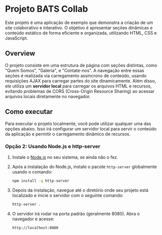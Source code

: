 # Projeto BATS Collab

Este projeto é uma aplicação de exemplo que demonstra a criação de um site colaborativo e interativo. O objetivo é apresentar seções dinâmicas e conteúdo estático de forma eficiente e organizada, utilizando HTML, CSS e JavaScript.

## Overview

O projeto consiste em uma estrutura de página com seções distintas, como "Quem Somos", "Galeria", e "Contate-nos". A navegação entre essas seções é realizada via carregamento assíncrono de conteúdo, usando requisições AJAX para carregar partes do site dinamicamente. Além disso, ele utiliza um **servidor local** para carregar os arquivos HTML e recursos, evitando problemas de CORS (Cross-Origin Resource Sharing) ao acessar arquivos locais diretamente no navegador.

## Como executar

Para executar o projeto localmente, você pode utilizar qualquer uma das opções abaixo. Isso irá configurar um servidor local para servir o conteúdo da aplicação e permitir o carregamento dinâmico de recursos.

### Opção 2: Usando Node.js e http-server

1. Instale o [Node.js](https://nodejs.org/) no seu sistema, se ainda não o fez.
   
2. Após a instalação do Node.js, instale o pacote `http-server` globalmente usando o comando:
   
   ```bash
   npm install -g http-server
3. Depois da instalação, navegue até o diretório onde seu projeto está localizado e inicie o servidor com o seguinte comando: 
    
    ```bash
    http-server .
4. O servidor irá rodar na porta padrão (geralmente 8080). Abra o navegador e acesse:

    ```bash
    http://localhost:8080
    